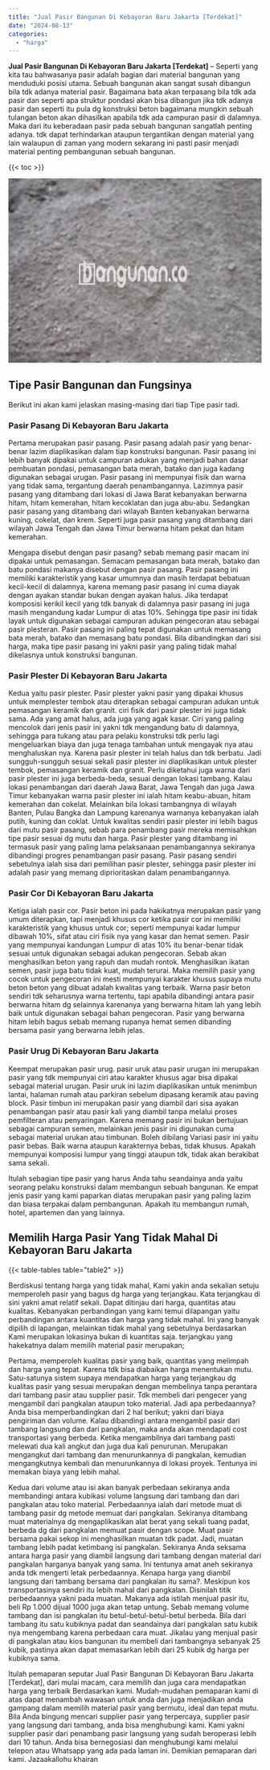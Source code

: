 ```yaml
---
title: "Jual Pasir Bangunan Di Kebayoran Baru Jakarta [Terdekat]"
date: "2024-08-13"
categories: 
  - "harga"
---
```


**Jual Pasir Bangunan Di Kebayoran Baru Jakarta \[Terdekat\]** – Seperti yang kita tau bahwasanya pasir adalah bagian dari material bangunan yang menduduki posisi utama. Sebuah bangunan akan sangat susah dibangun bila tdk adanya material pasir. Bagaimana bata akan terpasang bila tdk ada pasir dan seperti apa struktur pondasi akan bisa dibangun jika tdk adanya pasir dan seperti itu pula dg konstruksi beton bagaimana mungkin sebuah tulangan beton akan dihasilkan apabila tdk ada campuran pasir di dalamnya. Maka dari itu keberadaan pasir pada sebuah bangunan sangatlah penting adanya. tdk dapat terhindarkan ataupun tergantikan dengan material yang lain walaupun di zaman yang modern sekarang ini pasti pasir menjadi material penting pembangunan sebuah bangunan.

{{< toc >}}

![Jual Pasir Bangunan Di Kebayoran Baru Jakarta [Terdekat]](/images/jual-pasir-bangunan-20.png)

## Tipe Pasir Bangunan dan Fungsinya

Berikut ini akan kami jelaskan masing-masing dari tiap Tipe pasir tadi.

### Pasir Pasang Di Kebayoran Baru Jakarta

Pertama merupakan pasir pasang. Pasir pasang adalah pasir yang benar-benar lazim diaplikasikan dalam tiap konstruksi bangunan. Pasir pasang ini lebih banyak dipakai untuk campuran adukan yang menjadi bahan dasar pembuatan pondasi, pemasangan bata merah, batako dan juga kadang digunakan sebagai urugan. Pasir pasang ini mempunyai fisik dan warna yang tidak sama, tergantung daerah penambangannya. Lazimnya pasir pasang yang ditambang dari lokasi di Jawa Barat kebanyakan berwarna hitam, hitam kemerahan, hitam kecoklatan dan juga abu-abu. Sedangkan pasir pasang yang ditambang dari wilayah Banten kebanyakan berwarna kuning, cokelat, dan krem. Seperti juga pasir pasang yang ditambang dari wilayah Jawa Tengah dan Jawa Timur berwarna hitam pekat dan hitam kemerahan.

Mengapa disebut dengan pasir pasang? sebab memang pasir macam ini dipakai untuk pemasangan. Semacam pemasangan bata merah, batako dan batu pondasi makanya disebut dengan pasir pasang. Pasir pasang ini memiliki karakteristik yang kasar umumnya dan masih terdapat bebatuan kecil-kecil di dalamnya, karena memang pasir pasang ini cuma diayak dengan ayakan standar bukan dengan ayakan halus. Jika terdapat komposisi kerikil kecil yang tdk banyak di dalamnya pasir pasang ini juga masih mengandung kadar Lumpur di atas 10%. Sehingga tipe pasir ini tidak layak untuk digunakan sebagai campuran adukan pengecoran atau sebagai pasir plesteran. Pasir pasang ini paling tepat digunakan untuk memasang bata merah, batako dan memasang batu pondasi. Bila dibandingkan dari sisi harga, maka tipe pasir pasang ini yakni pasir yang paling tidak mahal dikelasnya untuk konstruksi bangunan.

### Pasir Plester Di Kebayoran Baru Jakarta

Kedua yaitu pasir plester. Pasir plester yakni pasir yang dipakai khusus untuk memplester tembok atau diterapkan sebagai campuran adukan untuk pemasangan keramik dan granit. ciri fisik dari pasir plester ini juga tidak sama. Ada yang amat halus, ada juga yang agak kasar. Ciri yang paling mencolok dari jenis pasir ini yakni tdk mengandung batu di dalamnya, sehingga para tukang atau para pelaku konstruksi tdk perlu lagi mengeluarkan biaya dan juga tenaga tambahan untuk mengayak nya atau menghaluskan nya. Karena pasir plester ini telah halus dan tdk berbatu. Jadi sungguh-sungguh sesuai sekali pasir plester ini diaplikasikan untuk plester tembok, pemasangan keramik dan granit. Perlu diketahui juga warna dari pasir plester ini juga berbeda-beda, sesuai dengan lokasi tambang. Kalau lokasi penambangan dari daerah Jawa Barat, Jawa Tengah dan juga Jawa Timur kebanyakan warna pasir plester ini ialah hitam keabu-abuan, hitam kemerahan dan cokelat. Melainkan bila lokasi tambangnya di wilayah Banten, Pulau Bangka dan Lampung karenanya warnanya kebanyakan ialah putih, kuning dan coklat. Untuk kwalitas sendiri pasir plester ini lebih bagus dari mutu pasir pasang, sebab para penambang pasir mereka memisahkan tipe pasir sesuai dg mutu dan harga. Pasir plester yang ditambang ini termasuk pasir yang paling lama pelaksanaan penambangannya sekiranya dibandingi progres penambangan pasir pasang. Pasir pasang sendiri sebetulnya ialah sisa dari pemilihan pasir plester, sehingga pasir plester ini adalah pasir yang memang diprioritaskan dalam penambangannya.

### Pasir Cor Di Kebayoran Baru Jakarta

Ketiga ialah pasir cor. Pasir beton ini pada hakikatnya merupakan pasir yang umum diterapkan, tapi menjadi khusus cor ketika pasir cor ini memiliki karakteristik yang khusus untuk cor; seperti mempunyai kadar lumpur dibawah 10%, sifat atau ciri fisik nya yang kasar dan hemat semen. Pasir yang mempunyai kandungan Lumpur di atas 10% itu benar-benar tidak sesuai untuk digunakan sebagai adukan pengecoran. Sebab akan menghasilkan beton yang rapuh dan mudah rontok. Menghasilkan ikatan semen, pasir juga batu tidak kuat, mudah terurai. Maka memilih pasir yang cocok untuk pengecoran ini mesti mempunyai karakter khusus supaya mutu beton beton yang dibuat adalah kwalitas yang terbaik. Warna pasir beton sendiri tdk seharusnya warna tertentu, tapi apabila dibandingi antara pasir berwarna hitam dg selainnya karenanya yang berwarna hitam lah yang lebih baik untuk digunakan sebagai bahan pengecoran. Pasir yang berwarna hitam lebih bagus sebab memang rupanya hemat semen dibanding bersama pasir yang berwarna lebih jelas.

### Pasir Urug Di Kebayoran Baru Jakarta

Keempat merupakan pasir urug. pasir uruk atau pasir urugan ini merupakan pasir yang tdk mempunyai ciri atau karakter khusus agar bisa dipakai sebagai material urugan. Pasir uruk ini lazim diaplikasikan untuk menimbun lantai, halaman rumah atau parkiran sebelum dipasang keramik atau paving block. Pasir timbun ini merupakan pasir yang diambil dari sisa ayakan penambangan pasir atau pasir kali yang diambil tanpa melalui proses pemfilteran atau penyaringan. Karena memang pasir ini bukan bertujuan sebagai campuran semen, melainkan jenis pasir ini digunakan cuma sebagai material urukan atau timbunan. Boleh dibilang Variasi pasir ini yaitu pasir bebas. Baik warna ataupun karakternya bebas, tidak khusus. Apakah mempunyai komposisi lumpur yang tinggi ataupun tdk, tidak akan berakibat sama sekali.

Itulah sebagian tipe pasir yang harus Anda tahu seandainya anda yaitu seorang pelaku konstruksi dalam membangun sebuah bangunan. Ke empat jenis pasir yang kami paparkan diatas merupakan pasir yang paling lazim dan biasa terpakai dalam pembangunan. Apakah itu membangun rumah, hotel, apartemen dan yang lainnya.

## Memilih Harga Pasir Yang Tidak Mahal Di Kebayoran Baru Jakarta

{{< table-tables table="table2" >}}

Berdiskusi tentang harga yang tidak mahal, Kami yakin anda sekalian setuju memperoleh pasir yang bagus dg harga yang terjangkau. Kata terjangkau di sini yakni amat relatif sekali. Dapat ditinjau dari harga, quantitas atau kualitas. Kebanyakan perbandingan yang kami temui dilapangan yaitu perbandingan antara kuantitas dan harga yang tidak mahal. Ini yang banyak dipilih di lapangan, melainkan tidak mahal yang sebetulnya berdasarkan Kami merupakan lokasinya bukan di kuantitas saja. terjangkau yang hakekatnya dalam memilih material pasir merupakan;

Pertama, memperoleh kualitas pasir yang baik, quantitas yang melimpah dan harga yang tepat. Karena tdk bisa diabaikan harga menentukan mutu. Satu-satunya sistem supaya mendapatkan harga yang terjangkau dg kualitas pasir yang sesuai merupakan dengan membelinya tanpa perantara dari tambang pasir atau supplier pasir. Tdk membeli dari pengecer yang mengambil dari pangkalan ataupun toko material. Jadi apa perbedaannya? Anda bisa memperbandingkan dari 2 hal berikut; yakni dari biaya pengiriman dan volume. Kalau dibandingi antara mengambil pasir dari tambang langsung dan dari pangkalan, maka anda akan mendapati cost transportasi yang berbeda. Ketika mengambilnya dari tambang pasti melewati dua kali angkut dan juga dua kali penurunan. Merupakan mengangkut dari tambang dan menurunkannya di pangkalan, kemudian mengangkutnya kembali dan menurunkannya di lokasi proyek. Tentunya ini memakan biaya yang lebih mahal.

Kedua dari volume atau isi akan banyak perbedaan sekiranya anda membandingi antara kubikasi volume langsung dari tambang dan dari pangkalan atau toko material. Perbedaannya ialah dari metode muat di tambang pasir dg metode memuat dari pangkalan. Sekiranya ditambang muat materialnya dg mengaplikasikan alat berat yang sekali tuang padat, berbeda dg dari pangkalan memuat pasir dengan scope. Muat pasir bersama pakai sekop ini menghasilkan muatan tdk padat. Jadi, muatan tambang lebih padat ketimbang isi pangkalan. Sekiranya Anda seksama antara harga pasir yang diambil langsung dari tambang dengan material dari pangkalan harganya banyak yang sama. Ini tentunya amat aneh sekiranya anda tdk mengerti letak perbedaannya. Kenapa harga yang diambil langsung dari tambang bersama dari pangkalan itu sama?. Meskipun kos transportasinya sendiri itu lebih mahal dari pangkalan. Disinilah titik perbedaannya yakni pada muatan. Makanya ada istilah menjual pasir itu, beli Rp 1.000 dijual 1000 juga akan tetap untung. Sebab memang volume tambang dan isi pangkalan itu betul-betul-betul-betul berbeda. Bila dari tambang itu satu kubiknya padat dan seandainya dari pangkalan satu kubik nya mengembang karena perbedaan cara muat. Jikalau yang menjual pasir di pangkalan atau kios bangunan itu membeli dari tambangnya sebanyak 25 kubik, pastinya akan dapat memasarkan lebih dari 25 kubik dg harga per kubiknya sama.

Itulah pemaparan seputar Jual Pasir Bangunan Di Kebayoran Baru Jakarta \[Terdekat\], dari mulai macam, cara memilih dan juga cara mendapatkan harga yang terbaik Berdasarkan kami. Mudah-mudahan pemaparan kami di atas dapat menambah wawasan untuk anda dan juga menjadikan anda gampang dalam memilih material pasir yang bermutu, ideal dan tepat mutu. Bila Anda bingung mencari supplier pasir yang terpercaya, supplier pasir yang langsung dari tambang, anda bisa menghubungi kami. Kami yakni supplier pasir dari penambang pasir langsung yang sudah beroperasi lebih dari 10 tahun. Anda bisa bernegosiasi dan menghubungi kami melalui telepon atau Whatsapp yang ada pada laman ini. Demikian pemaparan dari kami. Jazaakallohu khairan

